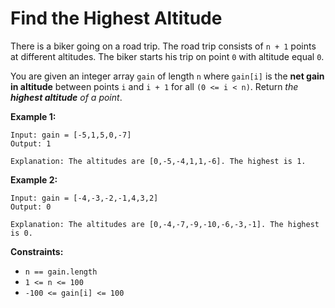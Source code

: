 # Find the Highest Altitude

There is a biker going on a road trip. The road trip consists of `n + 1` points at different altitudes. The biker starts his trip on point `0` with altitude equal `0`.

You are given an integer array `gain` of length `n` where `gain[i]` is the **net gain in altitude** between points `i`​​​​​​ and `i + 1` for all `(0 <= i < n)`. Return *the **highest altitude** of a point*.

 

**Example 1:**
```
Input: gain = [-5,1,5,0,-7]
Output: 1

Explanation: The altitudes are [0,-5,-4,1,1,-6]. The highest is 1.
```
**Example 2:**
```
Input: gain = [-4,-3,-2,-1,4,3,2]
Output: 0

Explanation: The altitudes are [0,-4,-7,-9,-10,-6,-3,-1]. The highest is 0.
```

**Constraints:**

- `n == gain.length`
- `1 <= n <= 100`
- `-100 <= gain[i] <= 100`